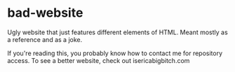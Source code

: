 # bad-website
Ugly website that just features different elements of HTML. Meant mostly as a reference and as a joke.

If you're reading this, you probably know how to contact me for repository access.
To see a better website, check out isericabigbitch.com
